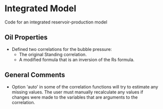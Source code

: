 # Integrated Model
Code for an integrated reservoir-production model

## Oil Properties

* Defined two correlations for the bubble pressure:
  * The original Standing correlation.
  * A modified formula that is an inversion of the Rs formula.

## General Comments

* Option 'auto' in some of the correlation functions will try to estimate any missing values. The user must manually recalculate any values if changes were made to the variables that are arguments to the correlation. 